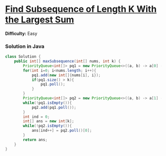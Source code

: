 # [Find Subsequence of Length K With the Largest Sum](https://leetcode.com/problems/find-subsequence-of-length-k-with-the-largest-sum/)
**Difficulty:** Easy

### Solution in Java
```java
class Solution {
    public int[] maxSubsequence(int[] nums, int k) {
        PriorityQueue<int[]> pq1 = new PriorityQueue<>((a, b) -> a[0] - b[0]);
        for(int i=0; i<nums.length; i++){
            pq1.add(new int[]{nums[i], i});
            if(pq1.size() > k){
                pq1.poll();
            }
        }
        PriorityQueue<int[]> pq2 = new PriorityQueue<>((a, b) -> a[1] - b[1]);
        while(!pq1.isEmpty()){
            pq2.add(pq1.poll());
        }
        int ind = 0;
        int[] ans = new int[k];
        while(!pq2.isEmpty()){
            ans[ind++] = pq2.poll()[0];
        }
        return ans;   
    }
}
```
